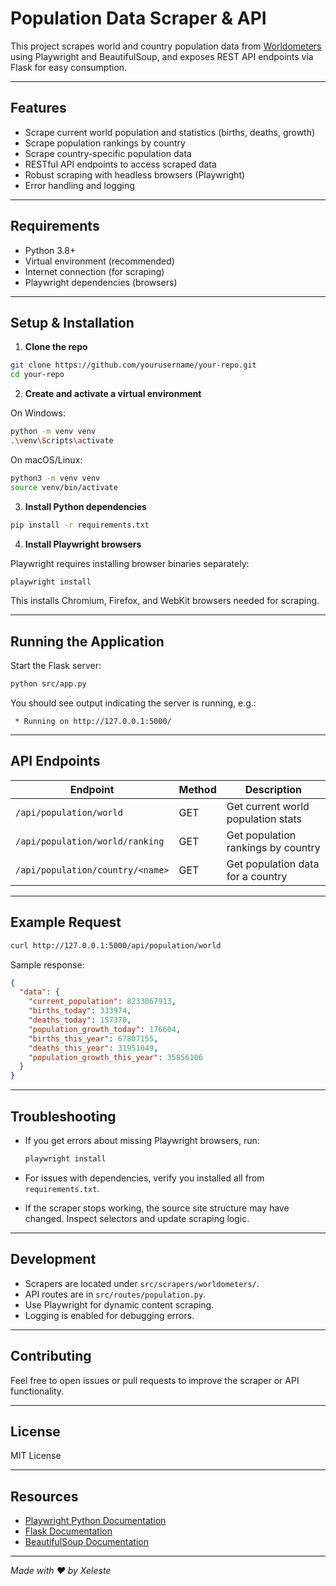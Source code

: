 

# Population Data Scraper & API

This project scrapes world and country population data from [Worldometers](https://www.worldometers.info/) using Playwright and BeautifulSoup, and exposes REST API endpoints via Flask for easy consumption.

---

## Features

- Scrape current world population and statistics (births, deaths, growth)
- Scrape population rankings by country
- Scrape country-specific population data
- RESTful API endpoints to access scraped data
- Robust scraping with headless browsers (Playwright)
- Error handling and logging

---

## Requirements

- Python 3.8+
- Virtual environment (recommended)
- Internet connection (for scraping)
- Playwright dependencies (browsers)

---

## Setup & Installation

1. **Clone the repo**

```bash
git clone https://github.com/yourusername/your-repo.git
cd your-repo
````

2. **Create and activate a virtual environment**

On Windows:

```bash
python -m venv venv
.\venv\Scripts\activate
```

On macOS/Linux:

```bash
python3 -m venv venv
source venv/bin/activate
```

3. **Install Python dependencies**

```bash
pip install -r requirements.txt
```

4. **Install Playwright browsers**

Playwright requires installing browser binaries separately:

```bash
playwright install
```

This installs Chromium, Firefox, and WebKit browsers needed for scraping.

---

## Running the Application

Start the Flask server:

```bash
python src/app.py
```

You should see output indicating the server is running, e.g.:

```
 * Running on http://127.0.0.1:5000/
```

---

## API Endpoints

| Endpoint                         | Method | Description                        |
| -------------------------------- | ------ | ---------------------------------- |
| `/api/population/world`          | GET    | Get current world population stats |
| `/api/population/world/ranking`  | GET    | Get population rankings by country |
| `/api/population/country/<name>` | GET    | Get population data for a country  |

---

## Example Request

```bash
curl http://127.0.0.1:5000/api/population/world
```

Sample response:

```json
{
  "data": {
    "current_population": 8233067913,
    "births_today": 333974,
    "deaths_today": 157370,
    "population_growth_today": 176604,
    "births_this_year": 67807155,
    "deaths_this_year": 31951049,
    "population_growth_this_year": 35856106
  }
}
```

---

## Troubleshooting

* If you get errors about missing Playwright browsers, run:

  ```bash
  playwright install
  ```

* For issues with dependencies, verify you installed all from `requirements.txt`.

* If the scraper stops working, the source site structure may have changed. Inspect selectors and update scraping logic.

---

## Development

* Scrapers are located under `src/scrapers/worldometers/`.
* API routes are in `src/routes/population.py`.
* Use Playwright for dynamic content scraping.
* Logging is enabled for debugging errors.

---

## Contributing

Feel free to open issues or pull requests to improve the scraper or API functionality.

---

## License

MIT License

---

## Resources

* [Playwright Python Documentation](https://playwright.dev/python/docs/intro)
* [Flask Documentation](https://flask.palletsprojects.com/)
* [BeautifulSoup Documentation](https://www.crummy.com/software/BeautifulSoup/bs4/doc/)

---

*Made with ❤️ by Xeleste*


